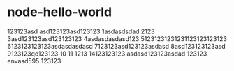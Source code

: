 # node-hello-world

123123asd
asd123123asd123123
1asdasdsdad
2123
3asd123123asd123123123
4asdasdasdasd123
51231231231231123123123123
6123123123123asdasdasdasd
7123123asd123123asdasd
8asd123123123asd
9123123qe123123
10
11
1213
14123123123
asdasd123123asdad
123123
envasd595
123123
